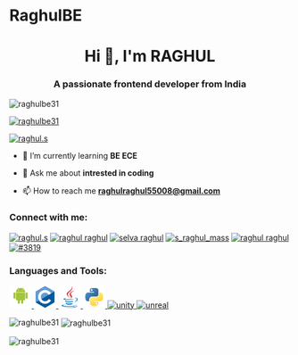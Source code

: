 # RaghulBE
<h1 align="center">Hi 👋, I'm RAGHUL</h1>
<h3 align="center">A passionate frontend developer from India</h3>

<p align="left"> <img src="https://komarev.com/ghpvc/?username=raghulbe31&label=Profile%20views&color=0e75b6&style=flat" alt="raghulbe31" /> </p>

<p align="left"> <a href="https://github.com/ryo-ma/github-profile-trophy"><img src="https://github-profile-trophy.vercel.app/?username=raghulbe31" alt="raghulbe31" /></a> </p>

<p align="left"> <a href="https://twitter.com/raghul.s" target="blank"><img src="https://img.shields.io/twitter/follow/raghul.s?logo=twitter&style=for-the-badge" alt="raghul.s" /></a> </p>

- 🌱 I’m currently learning **BE ECE**

- 💬 Ask me about **intrested in coding**

- 📫 How to reach me **raghulraghul55008@gmail.com**

<h3 align="left">Connect with me:</h3>
<p align="left">
<a href="https://twitter.com/raghul.s" target="blank"><img align="center" src="https://raw.githubusercontent.com/rahuldkjain/github-profile-readme-generator/master/src/images/icons/Social/twitter.svg" alt="raghul.s" height="30" width="40" /></a>
<a href="https://linkedin.com/in/raghul raghul" target="blank"><img align="center" src="https://raw.githubusercontent.com/rahuldkjain/github-profile-readme-generator/master/src/images/icons/Social/linked-in-alt.svg" alt="raghul raghul" height="30" width="40" /></a>
<a href="https://fb.com/selva raghul" target="blank"><img align="center" src="https://raw.githubusercontent.com/rahuldkjain/github-profile-readme-generator/master/src/images/icons/Social/facebook.svg" alt="selva raghul" height="30" width="40" /></a>
<a href="https://instagram.com/s_raghul_mass" target="blank"><img align="center" src="https://raw.githubusercontent.com/rahuldkjain/github-profile-readme-generator/master/src/images/icons/Social/instagram.svg" alt="s_raghul_mass" height="30" width="40" /></a>
<a href="https://www.youtube.com/c/raghul raghul" target="blank"><img align="center" src="https://raw.githubusercontent.com/rahuldkjain/github-profile-readme-generator/master/src/images/icons/Social/youtube.svg" alt="raghul raghul" height="30" width="40" /></a>
<a href="https://discord.gg/#3819" target="blank"><img align="center" src="https://raw.githubusercontent.com/rahuldkjain/github-profile-readme-generator/master/src/images/icons/Social/discord.svg" alt="#3819" height="30" width="40" /></a>
</p>

<h3 align="left">Languages and Tools:</h3>
<p align="left"> <a href="https://developer.android.com" target="_blank" rel="noreferrer"> <img src="https://raw.githubusercontent.com/devicons/devicon/master/icons/android/android-original-wordmark.svg" alt="android" width="40" height="40"/> </a> <a href="https://www.cprogramming.com/" target="_blank" rel="noreferrer"> <img src="https://raw.githubusercontent.com/devicons/devicon/master/icons/c/c-original.svg" alt="c" width="40" height="40"/> </a> <a href="https://www.java.com" target="_blank" rel="noreferrer"> <img src="https://raw.githubusercontent.com/devicons/devicon/master/icons/java/java-original.svg" alt="java" width="40" height="40"/> </a> <a href="https://www.python.org" target="_blank" rel="noreferrer"> <img src="https://raw.githubusercontent.com/devicons/devicon/master/icons/python/python-original.svg" alt="python" width="40" height="40"/> </a> <a href="https://unity.com/" target="_blank" rel="noreferrer"> <img src="https://www.vectorlogo.zone/logos/unity3d/unity3d-icon.svg" alt="unity" width="40" height="40"/> </a> <a href="https://unrealengine.com/" target="_blank" rel="noreferrer"> <img src="https://raw.githubusercontent.com/kenangundogan/fontisto/036b7eca71aab1bef8e6a0518f7329f13ed62f6b/icons/svg/brand/unreal-engine.svg" alt="unreal" width="40" height="40"/> </a> </p>

<p><img align="left" src="https://github-readme-stats.vercel.app/api/top-langs?username=raghulbe31&show_icons=true&locale=en&layout=compact" alt="raghulbe31" /></p>

<p>&nbsp;<img align="center" src="https://github-readme-stats.vercel.app/api?username=raghulbe31&show_icons=true&locale=en" alt="raghulbe31" /></p>

<p><img align="center" src="https://github-readme-streak-stats.herokuapp.com/?user=raghulbe31&" alt="raghulbe31" /></p>

